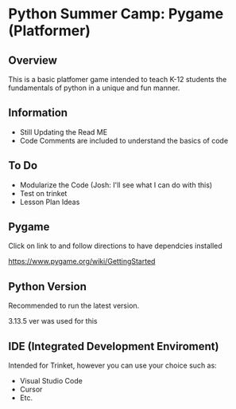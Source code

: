 # Python Summer Camp: Pygame (Platformer)

## Overview

This is a basic platfomer game intended to teach K-12 students the fundamentals of python in a unique and fun manner. 

## Information 
- Still Updating the Read ME
- Code Comments are included to understand the basics of code

## To Do
- Modularize the Code (Josh: I'll see what I can do with this)
- Test on trinket
- Lesson Plan Ideas

## Pygame
Click on link to and follow directions to have dependcies installed

https://www.pygame.org/wiki/GettingStarted 

## Python Version 
Recommended to run the latest version. 

3.13.5 ver was used for this 

## IDE (Integrated Development Enviroment) 

Intended for Trinket, however you can use your choice such as:
- Visual Studio Code
- Cursor
- Etc.
